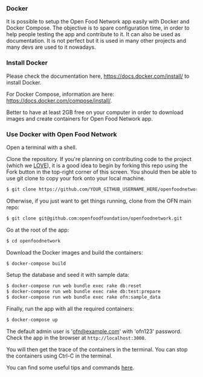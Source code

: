 ### Docker

It is possible to setup the Open Food Network app easily with Docker and Docker Compose.
The objective is to spare configuration time, in order to help people testing the app and contribute to it.
It can also be used as documentation. It is not perfect but it is used in many other projects and many devs are used to it nowadays.

### Install Docker

Please check the documentation here, https://docs.docker.com/install/ to install Docker.

For Docker Compose, information are here: https://docs.docker.com/compose/install/.

Better to have at least 2GB free on your computer in order to download images and create containers for Open Food Network app.


### Use Docker with Open Food Network

Open a terminal with a shell.

Clone the repository. If you're planning on contributing code to the project (which we [LOVE](CONTRIBUTING.md)), it is a good idea to begin by forking this repo using the Fork button in the top-right corner of this screen. You should then be able to use git clone to copy your fork onto your local machine.

```sh
$ git clone https://github.com/YOUR_GITHUB_USERNAME_HERE/openfoodnetwork
```

Otherwise, if you just want to get things running, clone from the OFN main repo:

```sh
$ git clone git@github.com:openfoodfoundation/openfoodnetwork.git
```

Go at the root of the app:

```sh
$ cd openfoodnetwork
```

Download the Docker images and build the containers:

```sh
$ docker-compose build
```

Setup the database and seed it with sample data:
```sh
$ docker-compose run web bundle exec rake db:reset
$ docker-compose run web bundle exec rake db:test:prepare
$ docker-compose run web bundle exec rake ofn:sample_data
```

Finally, run the app with all the required containers:

```sh
$ docker-compose up
```

The default admin user is 'ofn@example.com' with 'ofn123' password.
Check the app in the browser at `http://localhost:3000`.

You will then get the trace of the containers in the terminal. You can stop the containers using Ctrl-C in the terminal.

You can find some useful tips and commands [here](https://github.com/openfoodfoundation/openfoodnetwork/wiki/Docker:-useful-tips-and-commands).

